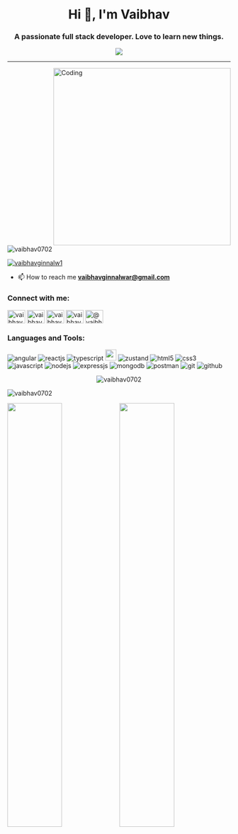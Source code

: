 <!-- ![MasterHead](https://miro.medium.com/max/1400/1*OxT7UjIwhklKE8d8SFyo7g.gif) -->


<h1 align="center">Hi 👋, I'm Vaibhav</h1>
<h3 align="center">A passionate full stack developer. Love to learn new things.</h3>

<p align="center">
  <a href="https://github.com/shikha-max/readme-typing-svg"><img src="https://readme-typing-svg.herokuapp.com?lines=Aspiring+Web+Developer;%20Enthusiast;Always%20ready%20to%20learn%20new%20things&center=true&width=500&height=50"></a>
</p>
<hr/>


<img align="right" alt="Coding" width="400" src="https://designbuffs.com/wp-content/uploads/2020/11/Boy-Working-From-Home.gif">

<p align="left"> <img src="https://komarev.com/ghpvc/?username=vaibhav0702&label=Profile%20views&color=0e75b6&style=flat" alt="vaibhav0702" /> </p>

<p align="left"> <a href="https://twitter.com/vaibhavginnalw1" target="blank"><img src="https://img.shields.io/twitter/follow/vaibhavginnalw1?logo=twitter&style=for-the-badge" alt="vaibhavginnalw1" /></a> </p>

- 📫 How to reach me **vaibhavginnalwar@gmail.com**

<h3 align="left"> Connect with me:</h3>
<p align="left">
<a href="https://twitter.com/vaibhavginnalw1" target="blank"><img align="center" src="https://raw.githubusercontent.com/rahuldkjain/github-profile-readme-generator/master/src/images/icons/Social/twitter.svg" alt="vaibhavginnalw1" height="30" width="40" /></a>
<a href="https://linkedin.com/in/vaibhav-ginnalwar" target="blank"><img align="center" src="https://raw.githubusercontent.com/rahuldkjain/github-profile-readme-generator/master/src/images/icons/Social/linked-in-alt.svg" alt="vaibhav-ginnalwar" height="30" width="40" /></a>
<a href="https://fb.com/vaibhav.ginnalwar.02" target="blank"><img align="center" src="https://raw.githubusercontent.com/rahuldkjain/github-profile-readme-generator/master/src/images/icons/Social/facebook.svg" alt="vaibhav.ginnalwar.02" height="30" width="40" /></a>
<a href="https://instagram.com/vaibhav_ginnalwar" target="blank"><img align="center" src="https://raw.githubusercontent.com/rahuldkjain/github-profile-readme-generator/master/src/images/icons/Social/instagram.svg" alt="vaibhav_ginnalwar" height="30" width="40" /></a>
<a href="https://medium.com/@vaibhavginnalwar" target="blank"><img align="center" src="https://raw.githubusercontent.com/rahuldkjain/github-profile-readme-generator/master/src/images/icons/Social/medium.svg" alt="@vaibhavginnalwar" height="30" width="40" /></a>
</p>

<h3 align="left">Languages and Tools:</h3>
<p align="left"> 

<img src="https://img.shields.io/badge/Angular-20232A?style=for-the-badge&logo=angular&logoColor=61DAFB" alt="angular" /> 
<img src="https://img.shields.io/badge/React-20232A?style=for-the-badge&logo=react&logoColor=61DAFB" alt="reactjs" />
<img src="https://img.shields.io/badge/Typescript-20232A?style=for-the-badge&logo=typescript&logoColor=61DAFB" alt="typescript" />
<img alt="redux" src="https://img.shields.io/badge/-Redux-764ABC?style=flat-square&logo=redux&logoColor=white"
        height="25px" />
<img src="https://img.shields.io/badge/Zustand-20232A?style=for-the-badge&logo=zustand&logoColor=61DAFB" alt="zustand" />
<img src="https://img.shields.io/badge/HTML5-E34F26?style=for-the-badge&logo=html5&logoColor=white" alt="html5"/>
<img src="https://img.shields.io/badge/CSS3-1572B6?style=for-the-badge&logo=css3&logoColor=white" alt="css3"/>
<img src="https://img.shields.io/badge/JavaScript-323330?style=for-the-badge&logo=javascript&logoColor=F7DF1E" alt="javascript"/>
<img src="https://img.shields.io/badge/Node.js-339933?style=for-the-badge&logo=nodedotjs&logoColor=white" alt="nodejs" />
<img src="https://img.shields.io/badge/Express.js-000000?style=for-the-badge&logo=express&logoColor=white" alt="expressjs"/>
<img src="https://img.shields.io/badge/MongoDB-4EA94B?style=for-the-badge&logo=mongodb&logoColor=white" alt="mongodb"/>
<img src="https://img.shields.io/badge/Postman-FF6C37?style=for-the-badge&logo=Postman&logoColor=white" alt="postman"/>
<img src="https://img.shields.io/badge/Git-f44d27?style=for-the-badge&logo=git&logoColor=white" alt="git"/>
<img src="https://img.shields.io/badge/GitHub-100000?style=for-the-badge&logo=github&logoColor=white" alt="github"/>




</p>

<p align="center" gap="2px> 
  <a href="https://github.com/ryo-ma/github-profile-trophy">
    <img src="https://github-profile-trophy.vercel.app/?username=vaibhav0702" alt="vaibhav0702" />
  </a>
</p>

<p><img align="center" src="https://github-readme-stats.vercel.app/api/top-langs?username=vaibhav0702&show_icons=true&locale=en&layout=compact&theme=tokyonight" alt="vaibhav0702" /></p>

<p>

   <img width="49.5%" src="https://github-readme-stats.vercel.app/api?username=vaibhav0702&show_icons=true&theme=tokyonight&hide_border=true" />
<img width="49.5%" src="http://github-readme-streak-stats.herokuapp.com?user=vaibhav0702&theme=tokyonight&date_format=M%20j%5B%2C%20Y%5D" />


  </p>


